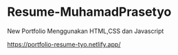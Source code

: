 # Resume-MuhamadPrasetyo


New Portfolio 
Menggunakan HTML,CSS dan Javascript 

https://portfolio-resume-tyo.netlify.app/
